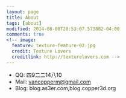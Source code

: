 ```yaml
---
layout: page
title: About
tags: [about]
modified: 2014-08-08T20:53:07.573882-04:00
comments: true
<!-- image:
  feature: texture-feature-02.jpg
  credit: Texture Lovers
  creditlink: http://texturelovers.com -->
---
```


* QQ: 四9二二14八10
* Mail: vancopperm@gmail.com
* Blog: blog.as3er.com,blog.copper3d.org